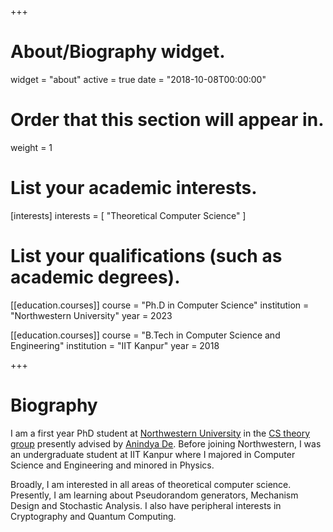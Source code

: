 +++
# About/Biography widget.
widget = "about"
active = true
date = "2018-10-08T00:00:00"

# Order that this section will appear in.
weight = 1

# List your academic interests.
[interests]
  interests = [
    "Theoretical Computer Science"
  ]

# List your qualifications (such as academic degrees).
[[education.courses]]
  course = "Ph.D in Computer Science"
  institution = "Northwestern University"
  year = 2023
  
[[education.courses]]
  course = "B.Tech in Computer Science and Engineering"
  institution = "IIT Kanpur"
  year = 2018
 
+++

# Biography

I am a first year PhD student at [Northwestern University](http://www.northwestern.edu) in the [CS theory group](https://theory.eecs.northwestern.edu) presently advised by [Anindya De](http://users.eecs.northwestern.edu/~anindya/). Before joining Northwestern, I was an undergraduate student at IIT Kanpur where I majored in Computer Science and Engineering and minored in Physics.

Broadly, I am interested in all areas of theoretical computer science. Presently, I am learning about Pseudorandom generators, Mechanism Design and Stochastic Analysis. I also have peripheral interests in Cryptography and Quantum Computing.

